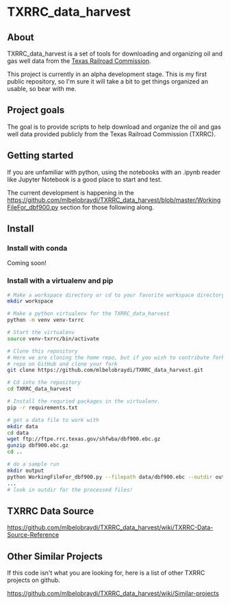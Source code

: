 # TXRRC_data_harvest

## About 

TXRRC_data_harvest is a set of tools for downloading and organizing oil and gas well data from the [Texas Railroad Commission](https://www.rrc.texas.gov).

This project is currently in an alpha development stage. This is my first public repository, so I'm sure it will take a bit to get things organized an usable, so bear with me.

## Project goals
The goal is to provide scripts to help download and organize the oil and gas well data provided publicly from the Texas Railroad Commission (TXRRC).


## Getting started

If you are unfamiliar with python, using the notebooks with an .ipynb reader like Jupyter Notebook is a good place to start and test.

The current development is happening in the https://github.com/mlbelobraydi/TXRRC_data_harvest/blob/master/WorkingFileFor_dbf900.py section for those following along.

## Install

### Install with conda

Coming soon!

### Install with a virtualenv and pip 

```bash
# Make a workspace directory or cd to your favorite workspace directory
mkdir workspace

# Make a python virtualenv for the TXRRC_data_harvest
python -m venv venv-txrrc

# Start the virtualenv
source venv-txrrc/bin/activate

# Clone this repository
# Here we are cloning the home repo, but if you wish to contribute fork the
# repo on GitHub and clone your fork
git clone https://github.com/mlbelobraydi/TXRRC_data_harvest.git

# Cd into the repository
cd TXRRC_data_harvest

# Install the requried packages in the virtualenv.
pip -r requirements.txt

# get a data file to work with
mkdir data
cd data
wget ftp://ftpe.rrc.texas.gov/shfwba/dbf900.ebc.gz
gunzip dbf900.ebc.gz
cd ..

# do a sample run
mkdir output
python WorkingFileFor_dbf900.py --filepath data/dbf900.ebc --outdir outdir
...
# look in outdir for the processed files!
```

## TXRRC Data Source

https://github.com/mlbelobraydi/TXRRC_data_harvest/wiki/TXRRC-Data-Source-Reference

## Other Similar Projects

If this code isn't what you are looking for, here is a list of other TXRRC projects on github.

https://github.com/mlbelobraydi/TXRRC_data_harvest/wiki/Similar-projects
